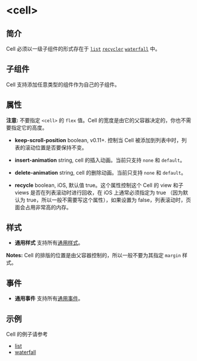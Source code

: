 # &lt;cell&gt;

## 简介

Cell 必须以一级子组件的形式存在于 [`list`](./list.html) [`recycler`](./list.html) [`waterfall`](./waterfall.html) 中。

## 子组件

Cell 支持添加任意类型的组件作为自己的子组件。

## 属性

**注意:** 不要指定 `<cell>` 的 `flex` 值。Cell 的宽度是由它的父容器决定的，你也不需要指定它的高度。

* **keep-scroll-position** boolean, <span class="api-version">v0.11+</span>. 控制当 Cell 被添加到列表中时，列表的滚动位置是否要保持不变。

* **insert-animation** string, cell 的插入动画。当前只支持 `none` 和 `default`。
* **delete-animation** string, cell 的删除动画。当前只支持 `none` 和 `default`。

* **recycle** boolean, <span class="api-version">iOS</span>, 默认值 true。这个属性控制这个 Cell 的 view 和子 views 是否在列表滚动时进行回收，在 iOS 上通常必须指定为 true （因为默认为 true，所以一般不需要写这个属性），如果设置为 false，列表滚动时，页面会占用非常高的内存。

## 样式

* **通用样式** 支持所有[通用样式](../styles/common-styles.html)。

**Notes:** Cell 的排版的位置是由父容器控制的，所以一般不要为其指定 `margin` 样式。

## 事件

* **通用事件** 支持所有[通用事件](../events/common-events.html)。

## 示例

Cell 的例子请参考
* [list](./list.html)
* [waterfall](./waterfall.html)
